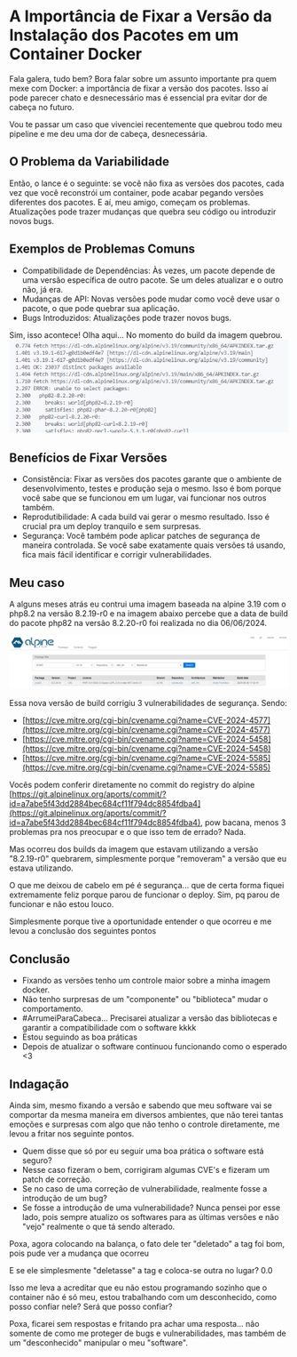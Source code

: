# A Importância de Fixar a Versão da Instalação dos Pacotes em um Container Docker

Fala galera, tudo bem? Bora falar sobre um assunto importante pra quem mexe com Docker: a importância de fixar a versão dos pacotes. Isso aí pode parecer chato e desnecessário mas é essencial pra evitar dor de cabeça no futuro.

Vou te passar um caso que vivenciei recentemente que quebrou todo meu pipeline e me deu uma dor de cabeça, desnecessária.

## O Problema da Variabilidade
Então, o lance é o seguinte: se você não fixa as versões dos pacotes, cada vez que você reconstrói um container, pode acabar pegando versões diferentes dos pacotes. E aí, meu amigo, começam os problemas. Atualizações pode trazer mudanças que quebra seu código ou introduzir novos bugs.

## Exemplos de Problemas Comuns
- Compatibilidade de Dependências: Às vezes, um pacote depende de uma versão específica de outro pacote. Se um deles atualizar e o outro não, já era.
- Mudanças de API: Novas versões pode mudar como você deve usar o pacote, o que pode quebrar sua aplicação.
- Bugs Introduzidos: Atualizações pode trazer novos bugs. 


Sim, isso acontece! Olha aqui... No momento do build da imagem quebrou.
![breaking-changes.png](./breaking-changes.png)

## Benefícios de Fixar Versões
- Consistência: Fixar as versões dos pacotes garante que o ambiente de desenvolvimento, testes e produção seja o mesmo. Isso é bom porque você sabe que se funcionou em um lugar, vai funcionar nos outros também.
- Reprodutibilidade: A cada build vai gerar o mesmo resultado. Isso é crucial pra um deploy tranquilo e sem surpresas.
- Segurança: Você também pode aplicar patches de segurança de maneira controlada. Se você sabe exatamente quais versões tá usando, fica mais fácil identificar e corrigir vulnerabilidades.

## Meu caso
A alguns meses atrás eu contrui uma imagem baseada na alpine 3.19 com o php8.2 na versão 8.2.19-r0 e na imagem abaixo percebe que a data de build do pacote php82 na versão 8.2.20-r0 foi realizada no dia 06/06/2024.

![alpine-3-19-php8-2-20-r0.png](./alpine-3-19-php8-2-20-r0.png)

Essa nova versão de build corrigiu 3 vulnerabilidades de segurança. Sendo: 

- [https://cve.mitre.org/cgi-bin/cvename.cgi?name=CVE-2024-4577](https://cve.mitre.org/cgi-bin/cvename.cgi?name=CVE-2024-4577)
- [https://cve.mitre.org/cgi-bin/cvename.cgi?name=CVE-2024-5458](https://cve.mitre.org/cgi-bin/cvename.cgi?name=CVE-2024-5458)
- [https://cve.mitre.org/cgi-bin/cvename.cgi?name=CVE-2024-5585](https://cve.mitre.org/cgi-bin/cvename.cgi?name=CVE-2024-5585)

Vocês podem conferir diretamente no commit do registry do alpine 
[https://git.alpinelinux.org/aports/commit/?id=a7abe5f43dd2884bec684cf11f794dc8854fdba4](https://git.alpinelinux.org/aports/commit/?id=a7abe5f43dd2884bec684cf11f794dc8854fdba4), pow bacana, menos 3 problemas pra nos preocupar e o que isso tem de errado? Nada.

Mas ocorreu dos builds da imagem que estavam utilizando a versão "8.2.19-r0" quebrarem, simplesmente porque "removeram" a versão que eu estava utilizando.

O que me deixou de cabelo em pé é segurança... que de certa forma fiquei extremamente feliz porque parou de funcionar o deploy. Sim, pq parou de funcionar e não estou louco.

Simplesmente porque tive a oportunidade entender o que ocorreu e me levou a conclusão dos seguintes pontos

## Conclusão
- Fixando as versões tenho um controle maior sobre a minha imagem docker.
- Não tenho surpresas de um "componente" ou "biblioteca" mudar o comportamento.
- #ArrumeiParaCabeca... Precisarei atualizar a versão das bibliotecas e garantir a compatibilidade com o software kkkk
- Estou seguindo as boa práticas 
- Depois de atualizar o software continuou funcionando como o esperado <3

## Indagação

Ainda sim, mesmo fixando a versão e sabendo que meu software vai se comportar da mesma maneira em diversos ambientes, que não terei tantas emoções e surpresas com algo que não tenho o controle diretamente, me levou a fritar nos seguinte pontos.

- Quem disse que só por eu seguir uma boa prática o software está seguro?
- Nesse caso fizeram o bem, corrigiram algumas CVE's e fizeram um patch de correção.
- Se no caso de uma correção de vulnerabilidade, realmente fosse a introdução de um bug?
- Se fosse a introdução de uma vulnerabilidade? Nunca pensei por esse lado, pois sempre atualizo os softwares para as últimas versões e não "vejo" realmente o que tá sendo alterado.

Poxa, agora colocando na balança, o fato dele ter "deletado" a tag foi bom, pois pude ver a mudança que ocorreu

E se ele simplesmente "deletasse" a tag e coloca-se outra no lugar? 0.0

Isso me leva a acreditar que eu não estou programando sozinho que o container não é só meu, estou trabalhando com um desconhecido, como posso confiar nele? Será que posso confiar?

Poxa, ficarei sem respostas e fritando pra achar uma resposta... não somente de como me proteger de bugs e vulnerabilidades, mas também de um "desconhecido" manipular o meu "software".
